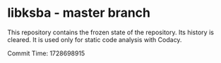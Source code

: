 # libksba - master branch

This repository contains the frozen state of the repository.
Its history is cleared. It is used only for static code
analysis with Codacy.

Commit Time: 1728698915